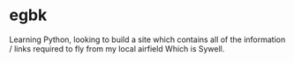 # egbk
Learning Python, looking to build a site which contains all of the information / links required to fly from my local airfield
Which is Sywell.